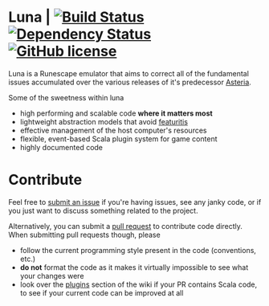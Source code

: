 # Luna | [![Build Status](https://travis-ci.org/lare96/luna.svg?branch=master)](https://travis-ci.org/lare96/luna) [![Dependency Status](https://www.versioneye.com/user/projects/578271c676ef400042e8d010/badge.svg?style=flat)](https://www.versioneye.com/user/projects/578271c676ef400042e8d010) [![GitHub license](https://img.shields.io/badge/license-MIT-blue.svg)](https://raw.githubusercontent.com/lare96/luna/master/LICENSE.txt)
Luna is a Runescape emulator that aims to correct all of the fundamental issues accumulated over the various releases of it's predecessor [Asteria](https://github.com/lare96/asteria-3.0).

Some of the sweetness within luna
- high performing and scalable code <b>where it matters most</b>
- lightweight abstraction models that avoid [featuritis](https://en.wikipedia.org/wiki/Feature_creep)  
- effective management of the host computer's resources 
- flexible, event-based Scala plugin system for game content
- highly documented code

# Contribute

Feel free to [submit an issue](https://github.com/lare96/luna/issues/new) if you're having issues, see any janky code, or if you just want to discuss something related to the project.

Alternatively, you can submit a [pull request](https://github.com/lare96/luna/pulls) to contribute code directly. When submitting pull requests though, please
- follow the current programming style present in the code (conventions, etc.)
- <b>do not</b> format the code as it makes it virtually impossible to see what your changes were
- look over the [plugins](https://github.com/lare96/luna/wiki/Scala-plugin-guide) section of the wiki if your PR contains Scala code, to see if your current code can be improved at all
